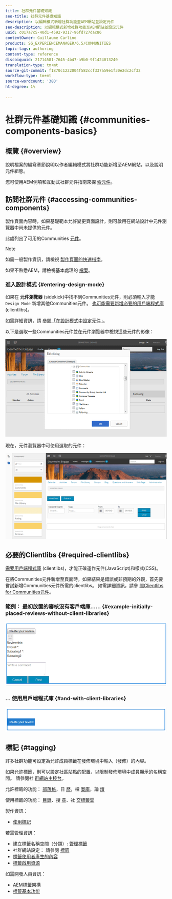 ```yaml
---
title: 社群元件基礎知識
seo-title: 社群元件基礎知識
description: 以編輯模式新增社群功能至AEM網站並設定元件
seo-description: 以編輯模式新增社群功能至AEM網站並設定元件
uuid: c017a7c5-40d1-4592-9317-96fd727dac86
contentOwner: Guillaume Carlino
products: SG_EXPERIENCEMANAGER/6.5/COMMUNITIES
topic-tags: authoring
content-type: reference
discoiquuid: 21714581-7645-4b47-a9b0-9f1424013240
translation-type: tm+mt
source-git-commit: f1870c1222004f582ccf337a59e1f30e2dc2cf32
workflow-type: tm+mt
source-wordcount: '380'
ht-degree: 1%

---
```



# 社群元件基礎知識 {#communities-components-basics}

## 概覽 {#overview}

說明檔案的編寫章節說明以作者編輯模式將社群功能新增至AEM網站，以及說明元件組態。

您可使用AEM例項和互動式社群元件指南來探 [索元件](components-guide.md)。

## 訪問社群元件 {#accessing-communities-components}

製作頁面內容時，如果基礎範本允許變更頁面設計，則可啟用在網站設計中元件瀏覽器中尚未提供的元件。

此處列出了可用的Communities [元件](author-communities.md#available-communities-components)。

>[!NOTE]
>
>如需一般製作資訊，請檢視 [製作頁面的快速指南](../../help/sites-authoring/qg-page-authoring.md)。
>
>如果不熟悉AEM，請檢視基本處理的 [檔案](../../help/sites-authoring/basic-handling.md)。


### 進入設計模式 {#entering-design-mode}

如果在 **元件瀏覽器** (sidekick)中找不到Communities元件，則必須輸入才能 `Design Mode` 新增其他Communities元件。 [也可能需要新增必要的用戶端程式庫](#required-clientlibs) (clientlibs)。

如需詳細資訊，請 [參閱「在設計模式中設定元件」](../../help/sites-authoring/default-components-designmode.md)。

以下是選取一些Communities元件並在元件瀏覽器中檢視這些元件的影像：

![chlimage_1-424](assets/chlimage_1-424.png)

現在，元件瀏覽器中可使用選取的元件：

![chlimage_1-425](assets/chlimage_1-425.png)

## 必要的Clientlibs {#required-clientlibs}

[需要用戶端程式庫](../../help/sites-developing/clientlibs.md) (clientlibs)，才能正確運作元件(JavaScript)和樣式(CSS)。

在將Communities元件新增至頁面時，如果結果是錯誤或非預期的外觀，首先要嘗試新增Communities元件所需的clientlibs。 如需詳細資訊，請參 [閱Clientlibs for Communities元件](clientlibs.md)。

### 範例： 最初放置的審核沒有客戶端庫…… {#example-initially-placed-reviews-without-client-libraries}

![chlimage_1-426](assets/chlimage_1-426.png)

### ... 使用用戶端程式庫 {#and-with-client-libraries}

![chlimage_1-427](assets/chlimage_1-427.png)

## 標記 {#tagging}

許多社群功能可設定為允許成員標籤在發佈環境中輸入（發佈）的內容。

如果允許標籤，則可以設定社區站點的配置，以限制發佈環境中成員顯示的名稱空間。 請參閱社 [群網站主控台](sites-console.md#tagging)。

允許標籤的功能： [部落格](blog-feature.md)，日 [歷](calendar.md)，檔 [案庫](file-library.md)，論 [壇](forum.md)

使用標籤的功能： [目錄](catalog.md)、搜 [尋](search.md)、社 [交標籤雲](tagcloud.md)

製作資訊：

* [使用標記](../../help/sites-authoring/tags.md)

若需管理資訊：

* 建立標籤名稱空間（分類）: [管理標籤](../../help/sites-administering/tags.md)
* 社群網站設定： 請參閱 [標籤](sites-console.md#tagging)
* [標籤使用者產生的內容](../../help/sites-authoring/tags.md)
* [標籤啟用資源](tag-resources.md)

如需開發人員資訊：

* [AEM標籤架構](../../help/sites-developing/framework.md)
* [標籤基本功能](tag.md)

